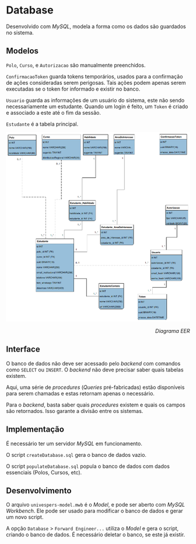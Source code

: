 # Database

Desenvolvido com _MySQL_, modela a forma como os dados são guardados no sistema.

## Modelos

`Polo`, `Curso`, e `Autorizacao` são manualmente preenchidos.

`ConfirmacaoToken` guarda tokens temporários, usados para a confirmação de ações consideradas serem perigosas. Tais ações podem apenas serem executadas se o token for informado e existir no banco.

`Usuario` guarda as informações de um usuário do sistema, este não sendo necessariamente um estudante. Quando um login é feito, um `Token` é criado e associado a este até o fim da sessão.

`Estudante` é a tabela principal.

![Diagrama EER](doc/EER_diagram.png)
<div align="right"><i>Diagrama EER</i></div>

## Interface

O banco de dados não deve ser acessado pelo _backend_ com comandos como `SELECT` ou `INSERT`. O _backend_ não deve precisar saber quais tabelas existem.

Aqui, uma série de _procedures_ (_Queries_ pré-fabricadas) estão disponíveis para serem chamadas e estas retornam apenas o necessário.

Para o _backend_, basta saber quais _procedures_ existem e quais os campos são retornados. Isso garante a divisão entre os sistemas.

## Implementação

É necessário ter um servidor _MySQL_ em funcionamento.

O script `createDatabase.sql` gera o banco de dados vazio.

O script `populateDatabase.sql` popula o banco de dados com dados essenciais (Polos, Cursos, etc).

## Desenvolvimento

O arquivo `univespers-model.mwb` é o _Model_, e pode ser aberto com _MySQL Workbench_. Ele pode ser usado para modificar o banco de dados e gerar um novo script.

A opção `Database` > `Forward Engineer...` utiliza o _Model_ e gera o script, criando o banco de dados. É necessário deletar o banco, se este já existir.
